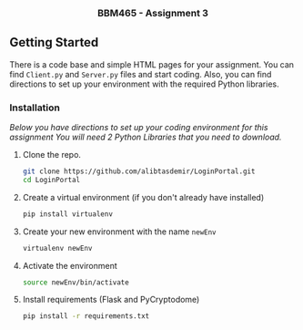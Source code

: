 <!-- Improved compatibility of back to top link: See: https://github.com/othneildrew/Best-README-Template/pull/73 -->
<a name="readme-top"></a>
<!--
*** Thanks for checking out the Best-README-Template. If you have a suggestion
*** that would make this better, please fork the repo and create a pull request
*** or simply open an issue with the tag "enhancement".
*** Don't forget to give the project a star!
*** Thanks again! Now go create something AMAZING! :D
-->


<!-- PROJECT LOGO -->
<br />
<div align="center">
  <h3 align="center">BBM465 - Assignment 3</h3>
</div>



<!-- GETTING STARTED -->
## Getting Started

There is a code base and simple HTML pages for your assignment. You can find `Client.py` and `Server.py` files and start coding.
Also, you can find directions to set up your environment with the required Python libraries.


### Installation

_Below you have directions to set up your coding environment for this assignment
You will need 2 Python Libraries that you need to download._

1. Clone the repo.
   ```sh
   git clone https://github.com/alibtasdemir/LoginPortal.git
   cd LoginPortal
   ```
2. Create a virtual environment (if you don't already have installed)
   ```sh
   pip install virtualenv
   ```
3. Create your new environment with the name `newEnv`
   ```sh
   virtualenv newEnv
   ```
4. Activate the environment
    ```sh
    source newEnv/bin/activate
   ```
5. Install requirements (Flask and PyCryptodome)
    ```sh
    pip install -r requirements.txt
   ```